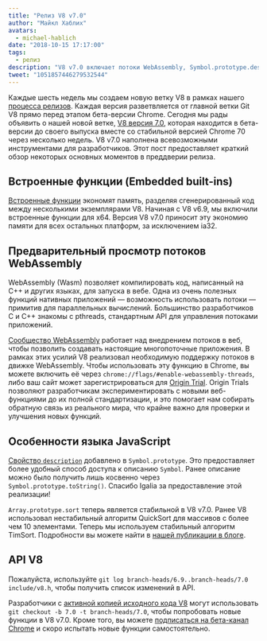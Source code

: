 ```yaml
---
title: "Релиз V8 v7.0"
author: "Майкл Хаблих"
avatars: 
  - michael-hablich
date: "2018-10-15 17:17:00"
tags: 
  - релиз
description: "V8 v7.0 включает потоки WebAssembly, Symbol.prototype.description и встроенные функции на большем количестве платформ!"
tweet: "1051857446279532544"
---
```

Каждые шесть недель мы создаем новую ветку V8 в рамках нашего [процесса релизов](/docs/release-process). Каждая версия разветвляется от главной ветки Git V8 прямо перед этапом бета-версии Chrome. Сегодня мы рады объявить о нашей новой ветке, [V8 версия 7.0](https://chromium.googlesource.com/v8/v8.git/+log/branch-heads/7.0), которая находится в бета-версии до своего выпуска вместе со стабильной версией Chrome 70 через несколько недель. V8 v7.0 наполнена всевозможными инструментами для разработчиков. Этот пост предоставляет краткий обзор некоторых основных моментов в преддверии релиза.

<!--truncate-->
## Встроенные функции (Embedded built-ins)

[Встроенные функции](/blog/embedded-builtins) экономят память, разделяя сгенерированный код между несколькими экземплярами V8. Начиная с V8 v6.9, мы включили встроенные функции для x64. Версия V8 v7.0 приносит эту экономию памяти для всех остальных платформ, за исключением ia32.

## Предварительный просмотр потоков WebAssembly

WebAssembly (Wasm) позволяет компилировать код, написанный на C++ и других языках, для запуска в вебе. Одна из очень полезных функций нативных приложений — возможность использовать потоки — примитив для параллельных вычислений. Большинство разработчиков C и C++ знакомы с pthreads, стандартным API для управления потоками приложений.

[Сообщество WebAssembly](https://www.w3.org/community/webassembly/) работает над внедрением потоков в веб, чтобы позволить создавать настоящие многопоточные приложения. В рамках этих усилий V8 реализовал необходимую поддержку потоков в движке WebAssembly. Чтобы использовать эту функцию в Chrome, вы можете включить её через `chrome://flags/#enable-webassembly-threads`, либо ваш сайт может зарегистрироваться для [Origin Trial](https://github.com/GoogleChrome/OriginTrials). Origin Trials позволяют разработчикам экспериментировать с новыми веб-функциями до их полной стандартизации, и это помогает нам собирать обратную связь из реального мира, что крайне важно для проверки и улучшения новых функций.

## Особенности языка JavaScript

[Свойство `description`](https://tc39.es/proposal-Symbol-description/) добавлено в `Symbol.prototype`. Это предоставляет более удобный способ доступа к описанию `Symbol`. Ранее описание можно было получить лишь косвенно через `Symbol.prototype.toString()`. Спасибо Igalia за предоставление этой реализации!

`Array.prototype.sort` теперь является стабильной в V8 v7.0. Ранее V8 использовал нестабильный алгоритм QuickSort для массивов с более чем 10 элементами. Теперь мы используем стабильный алгоритм TimSort. Подробности вы можете найти в [нашей публикации в блоге](/blog/array-sort).

## API V8

Пожалуйста, используйте `git log branch-heads/6.9..branch-heads/7.0 include/v8.h`, чтобы получить список изменений в API.

Разработчики с [активной копией исходного кода V8](/docs/source-code#using-git) могут использовать `git checkout -b 7.0 -t branch-heads/7.0`, чтобы попробовать новые функции в V8 v7.0. Кроме того, вы можете [подписаться на бета-канал Chrome](https://www.google.com/chrome/browser/beta.html) и скоро испытать новые функции самостоятельно.
